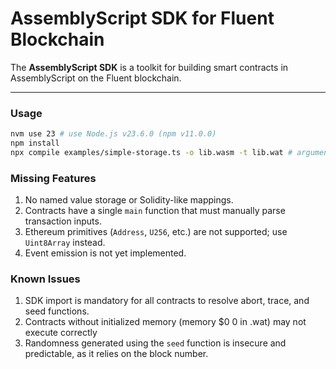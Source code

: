 # AssemblyScript SDK for Fluent Blockchain

The **AssemblyScript SDK** is a toolkit for building smart contracts in AssemblyScript on the Fluent blockchain.

---

### Usage

```bash
nvm use 23 # use Node.js v23.6.0 (npm v11.0.0)
npm install
npx compile examples/simple-storage.ts -o lib.wasm -t lib.wat # arguments are passed to the AssemblyScript compiler
```

### Missing Features

1. No named value storage or Solidity-like mappings.
2. Contracts have a single `main` function that must manually parse transaction inputs.
3. Ethereum primitives (`Address`, `U256`, etc.) are not supported; use `Uint8Array` instead.
4. Event emission is not yet implemented.

### Known Issues

1. SDK import is mandatory for all contracts to resolve abort, trace, and seed functions.
2. Contracts without initialized memory (memory $0 0 in .wat) may not execute correctly
3. Randomness generated using the `seed` function is insecure and predictable, as it relies on the block number.
